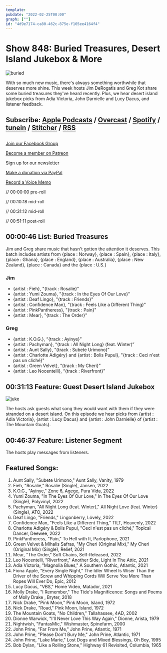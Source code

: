 ```yaml
---
template: 
pubdate: "2022-02-25T00:00"
graph: [""]
id: "4d9e7174-ca80-462c-875e-f105ee4164f4"
---
```






# Show 848: Buried Treasures, Desert Island Jukebox & More

![buried](https://static.soundopinions.org/images/2022/buried.jpeg)

With so much new music, there's always something worthwhile that deserves more shine. This week hosts Jim DeRogatis and Greg Kot share some buried treasures they've heard recently. Plus, we hear desert island jukebox picks from Adia Victoria, John Darnielle and Lucy Dacus, and listener feedback. 



## Subscribe: [Apple Podcasts](https://itunes.apple.com/us/podcast/sound-opinions/id94793843) / [Overcast](https://overcast.fm/itunes94793843/sound-opinions) / [Spotify](https://open.spotify.com/show/1kNR8YL7TBrQuRxDdS4wtU) / [tunein](https://tunein.com/podcasts/Music-Podcasts/Sound-Opinions-p60273/) / [Stitcher](http://www.stitcher.com/podcast/sound-opinions) / [RSS](https://feeds.simplecast.com/Nn6fjnB0)



## 

[Join our Facebook Group](https://bit.ly/3sivr9T)

[Become a member on Patreon](https://bit.ly/3slWZvc)

[Sign up for our newsletter](https://bit.ly/3eEvRnG)

[Make a donation via PayPal](https://bit.ly/3dmt9lU)

[Record a Voice Memo](https://bit.ly/2RyD5Ah)

// 00:00:00 pre-roll

// 00:10:18 mid-roll

// 00:31:12 mid-roll

// 00:51:11 post-roll



## 00:00:46 List: Buried Treasures

Jim and Greg share music that hasn't gotten the attention it deserves. This batch includes artists from {place : Norway}, {place : Spain}, {place : Italy}, {place : Ghana}, {place : England}, {place : Australia}, {place : New Zealand}, {place : Canada} and the {place : U.S.}


### Jim

- {artist : Fieh}, "{track : Rosalie}"
- {artist : Yumi Zouma}, "{track : In the Eyes Of Our Love}"
- {artist : Deaf Lingo}, "{track : Friends}"
- {artist : Confidence Man}, "{track : Feels Like a Different Thing}"
- {artist : PinkPantheress}, "{track : Pain}"
- {artist : Mear}, "{track : The Order}"


### Greg

- {artist : K.O.G.}, “{track : Ayinye}”
- {artist : Pachyman}, “{track : All Night Long} (feat. Winter)”
- {artist : Aunt Sally}, “{track : Subete Urimono}”
- {artist : Charlotte Adigéry} and {artist : Bolis Pupul}, "{track : Ceci n'est pas un cliché}"
- {artist : Green Velvet}, “{track : My Cheri}”
- {artist : Leo Nocentelli}, “{track : Riverfront}”



## 00:31:13 Feature: Guest Desert Island Jukebox

![juke](https://static.soundopinions.org/images/2022/jukebox.jpeg)

The hosts ask guests what song they would want with them if they were stranded on a desert island. On this episode we hear picks from {artist : Adia Victoria}, {artist : Lucy Dacus} and {artist : John Darnielle} of {artist : The Mountain Goats}.



## 00:46:37 Feature: Listener Segment

The hosts play messages from listeners.



## Featured Songs:

1. Aunt Sally, "Subete Urimono," Aunt Sally, Vanity, 1979
2. Fieh, "Rosalie," Rosalie (Single), Jansen, 2022
3. K.O.G., "Ayinye," Zone 6, Agege, Pura Vida, 2022
4. Yumi Zouma, "In The Eyes Of Our Love," In The Eyes Of Our Love (Single), Polyvinyl, 2022
5. Pachyman, "All Night Long (feat. Winter)," All Night Love (feat. Winter) (Single), ATO, 2022
6. Deaf Lingo, "Friends," Lingonberry, Lövely, 2022
7. Confidence Man, "Feels Like a Different Thing," TILT, Heavenly, 2022
8. Charlotte Adigéry & Bolis Pupul, "Ceci n'est pas un cliché," Topical Dancer, Deewee, 2022
9. PinkPantheress, "Pain," To Hell with It, Parlophone, 2021
10. Green Velvet & Mihalis Safras, "My Cheri (Original Mix)," My Cheri (Original Mix) (Single), Relief, 2021
11. Mear, "The Order," Soft Chains, Self-Released, 2022
12. Leo Nocentelli, "Riverfront," Another Side, Light In The Attic, 2021
13. Adia Victoria, "Magnolia Blues," A Southern Gothic, Atlantic, 2021
14. Fiona Apple, "Every Single Night," The Idler Wheel Is Wiser Than the Driver of the Screw and Whipping Cords Will Serve You More Than Ropes Will Ever Do, Epic, 2012
15. Lucy Dacus, "VBS," Home Video, Matador, 2021
16. Molly Drake, "I Remember," The Tide's Magnificence: Songs and Poems of Molly Drake , Bryter, 2018
17. Nick Drake, "Pink Moon," Pink Moon, Island, 1972
18. Nick Drake, "Road," Pink Moon, Island, 1972
19. The Mountain Goats, "No Children," Tallahassee, 4AD, 2002
20. Dionne Warwick, "I'll Never Love This Way Again," Dionne, Arista, 1979
21. Nightwish, "FantasMic," Wishmaster, Spinefarm, 2000
22. John Prine, "Far From Me," John Prine, Atlantic, 1971
23. John Prine, "Please Don't Bury Me," John Prine, Atlantic, 1971
24. John Prine, "Lake Marie," Lost Dogs and Mixed Blessings, Oh Boy, 1995
25. Bob Dylan, "Like a Rolling Stone," Highway 61 Revisited, Columbia, 1965